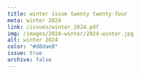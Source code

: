 ```yaml
---
title: winter issue twenty twenty-four
meta: winter 2024
link: /issues/winter_2024.pdf
img: /images/2024-winter/2024-winter.jpg
alt: winter 2024
color: "#d8dae0"
issue: true
archive: false
---
```

